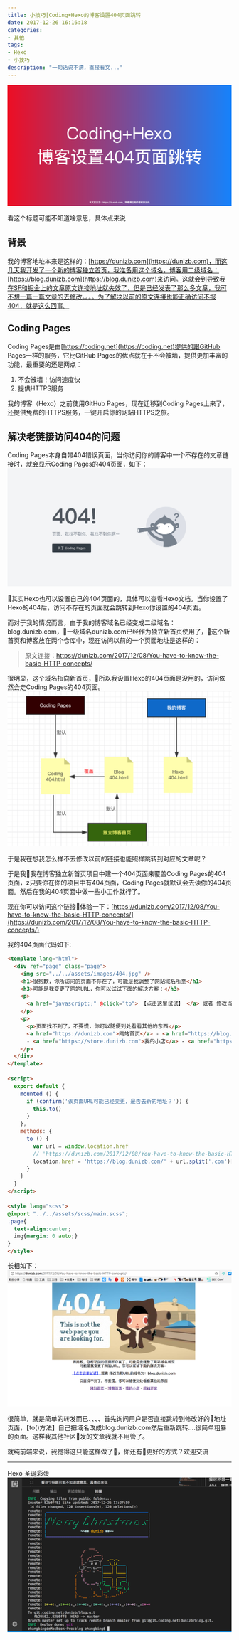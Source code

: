 ```yaml
---
title: 小技巧|Coding+Hexo的博客设置404页面跳转
date: 2017-12-26 16:16:18
categories:
- 其他
tags:
- Hexo
- 小技巧
description: "一句话说不清，直接看文..."
---
```

![Coding Pages的404页面](https://raw.githubusercontent.com/dunizb/cloudimg/master/blog/article/201712/coding-hexo-404/banner.png)

看这个标题可能不知道啥意思，具体点来说

## 背景

我的博客地址本来是这样的：[https://dunizb.com](https://dunizb.com)，而这几天我开发了一个新的博客独立首页，我准备用这个域名，博客用二级域名：[https://blog.dunizb.com](https://blog.dunizb.com)来访问。这就会到导致我在SF和掘金上的文章原文连接地址就失效了，但是已经发表了那么多文章，我可不想一篇一篇文章的去修改。。。。为了解决以前的原文连接也能正确访问不报404，就是这么回事。

## Coding Pages

Coding Pages是由[https://coding.net](https://coding.net)提供的跟GitHub Pages一样的服务，它比GitHub Pages的优点就在于不会被墙，提供更加丰富的功能，最重要的还是两点：
1. 不会被墙！访问速度快
2. 提供HTTPS服务

我的博客（Hexo）之前使用GitHub Pages，现在迁移到Coding Pages上来了，还提供免费的HTTPS服务，一键开启你的网站HTTPS之旅。

## 解决老链接访问404的问题

Coding Pages本身自带404错误页面，当你访问你的博客中一个不存在的文章链接时，就会显示Coding Pages的404页面，如下：
![Coding Pages的404页面](https://raw.githubusercontent.com/dunizb/cloudimg/master/blog/article/201712/coding-hexo-404/404.jpg)

其实Hexo也可以设置自己的404页面的，具体可以查看Hexo文档。当你设置了Hexo的404后，访问不存在的页面就会跳转到Hexo你设置的404页面。

而对于我的情况而言，由于我的博客域名已经变成二级域名：blog.dunizb.com，一级域名dunizb.com已经作为独立新首页使用了，这个新首页和博客放在两个仓库中，现在访问以前的一个页面地址是这样的：
> 原文连接：https://dunizb.com/2017/12/08/You-have-to-know-the-basic-HTTP-concepts/

很明显，这个域名指向新首页，所以我设置Hexo的404页面是没用的，访问依然会走Coding Pages的404页面。
![Coding Pages的404页面](https://raw.githubusercontent.com/dunizb/cloudimg/master/blog/article/201712/coding-hexo-404/404_3.png)

于是我在想我怎么样不去修改以前的链接也能照样跳转到对应的文章呢？

于是我我在博客独立新首页项目中建一个404页面来覆盖Coding Pages的404页面，z只要你在你的项目中有404页面，Coding Pages就默认会去读你的404页面。然后在我的404页面中做一些小工作就行了。

现在你可以访问这个链接体验一下：[https://dunizb.com/2017/12/08/You-have-to-know-the-basic-HTTP-concepts/](https://dunizb.com/2017/12/08/You-have-to-know-the-basic-HTTP-concepts/)

我的404页面代码如下:
```html
<template lang="html">
  <div ref="page" class="page">
    <img src="../../assets/images/404.jpg" />
    <h1>很抱歉，你所访问的页面不存在了，可能是我调整了网站域名所至</h1>
    <h3>可能是我变更了网站URL，你可以试试下面的解决方案：</h3>
    <p>
      <a href="javascript:;" @click="to"> 【点击这里试试】 </a> 或者 修改当前URL的域名为：blog.dunizb.com
    </p>
    <p>
      <p>页面找不到了，不要慌，你可以随便到处看看其他的东西</p>
      <a href="https://dunizb.com">网站首页</a> - <a href="https://blog.dunizb.com">博客首页</a>
      - <a href="https://store.dunizb.com">我的小店</a> - <a href="https://blog.dunizb.com/categories/%E5%89%8D%E7%AB%AF%E5%BC%80%E5%8F%91/">前端开发</a>
    </p>
  </div>
</template>

<script>
  export default {
    mounted () {
      if (confirm('该页面URL可能已经变更，是否去新的地址？')) {
        this.to()
      }
    },
    methods: {
      to () {
        var url = window.location.href
        // 'https://dunizb.com/2017/12/08/You-have-to-know-the-basic-HTTP-concepts/'
        location.href = 'https://blog.dunizb.com/' + url.split('.com')[1]
      }
    }
  }
</script>

<style lang="scss">
@import "../../assets/scss/main.scss";
.page{
  text-align:center;
  img{margin: 0 auto;}
}
</style>
```
长相如下：
![我的404页面](https://raw.githubusercontent.com/dunizb/cloudimg/master/blog/article/201712/coding-hexo-404/404_2.png)

很简单，就是简单的转发而已、、、、首先询问用户是否直接跳转到修改好的地址页面，【to()方法】自己把域名改成blog.dunizb.com然后重新跳转....很简单粗暴的页面。这样我其他社区发的文章我就不用管了。

就纯前端来说，我觉得这只能这样做了，你还有更好的方式？欢迎交流

********
Hexo 圣诞彩蛋
![Hexo 圣诞彩蛋](https://raw.githubusercontent.com/dunizb/cloudimg/master/blog/article/201712/coding-hexo-404/hexo-sd.png)

